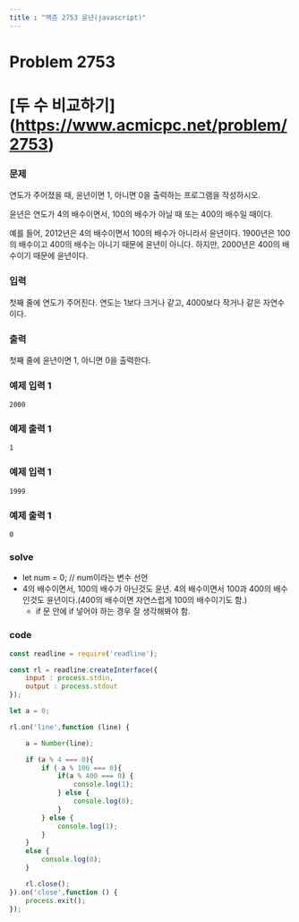 ```yaml
---
title : "백준 2753 윤년(javascript)"
---
```

# Problem 2753

# [두 수 비교하기] (https://www.acmicpc.net/problem/2753)

### 문제

연도가 주어졌을 때, 윤년이면 1, 아니면 0을 출력하는 프로그램을 작성하시오.

윤년은 연도가 4의 배수이면서, 100의 배수가 아닐 때 또는 400의 배수일 때이다.

예를 들어, 2012년은 4의 배수이면서 100의 배수가 아니라서 윤년이다. 1900년은 100의 배수이고 400의 배수는 아니기 때문에 윤년이 아니다. 하지만, 2000년은 400의 배수이기 때문에 윤년이다.

### 입력

첫째 줄에 연도가 주어진다. 연도는 1보다 크거나 같고, 4000보다 작거나 같은 자연수이다.
 
### 출력

첫째 줄에 윤년이면 1, 아니면 0을 출력한다.

### 예제 입력 1
```
2000
```
### 예제 출력 1
```
1
```
### 예제 입력 1
```
1999
```
### 예제 출력 1
```
0
```

### solve
- let num = 0; // num이라는 변수 선언
- 4의 배수이면서, 100의 배수가 아닌것도 윤년. 4의 배수이면서 100과 400의 배수인것도 윤년이다.(400의 배수이면 자연스럽게 100의 배수이기도 함.)
    - if 문 안에 if 넣어야 하는 경우 잘 생각해봐야 함.
    

### code

```javascript
const readline = require('readline');

const rl = readline.createInterface({
    input : process.stdin,
    output : process.stdout
});

let a = 0;

rl.on('line',function (line) {

    a = Number(line);

    if (a % 4 === 0){
        if ( a % 100 === 0){
            if(a % 400 === 0) {
                console.log(1);
            } else {
                console.log(0);
            }
        } else {
            console.log(1);
        }
    }
    else {
        console.log(0);
    }

    rl.close();
}).on('close',function () {
    process.exit();
});
```